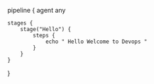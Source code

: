 pipeline {
    agent any

    stages {
        stage("Hello") {
            steps {
                echo " Hello Welcome to Devops "
            }
        }
    }
}
